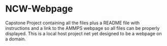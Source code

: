 # NCW-Webpage
Capstone Project containing all the files plus a README file with instructions and a link to the AMMPS webpage so all files can be properly displayed. This is a local host project net yet designed to be a webpage on a domain.
